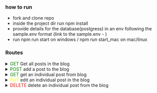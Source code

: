 ### how to run

- fork and clone repo
- inside the project dir run npm install
- provide details for the database(postgress) in an env following the sample.env format (link to the sample.env - )
- run npm run start on windows / npm run start_mac on mac/linux

### Routes

<details>
<summary> 
<font color="green">GET</font>
Get all posts in the blog</summary>
     
    description: this route gets all the post in the database and returns them in json format
    Path: /blog/posts

    `{
        "posts": [
            {
                "id": 1,
                "title": "my first blog",
                "content": "this is my test and first blog",
                "created_at": "2023-06-24T19:58:24.164Z",
                "updated_at": "2023-06-24T19:58:24.164Z"
            }
        ]
    }`

</details>

<details>
<summary>
<font color="green">POST</font>
add a post to the blog </summary>
    
    description: this route creates a new post with the following details - title, content, created_at, updated_at
    Path: /blog/post/create
    body: { title, content }
    
    `{
        "post":  {
                "id": 6,
                "title": "this is the 6th post",
                "content": "this is my test and 6th post blog",
                "created_at": "2023-06-24T19:58:24.164Z",
                "updated_at": "2023-06-24T19:58:24.164Z"
            }
    
    }`
</details>

<details>
<summary>
<font color="green">GET</font>
get an individual post from blog</summary>
    
    description: this route takes an id as a parameter and returns the post that the id belongs to
    Path: /blog/post/:id
    
    `{
        "post": {
                "id": 3,
                "title": "my first blog",
                "content": "this is my test and first blog",
                "created_at": "2023-06-24T19:58:24.164Z",
                "updated_at": "2023-06-24T19:58:24.164Z"
            }
    }`
</details>

<details>
<summary>
<font color="yellow">PUT</font>
edit an individual post in the blog</summary>
    
    description: this route edits the post with the specific id passed in
    Path: /blog/post/edit/:id
    body: { title, content }
    
    `{
        "updatedPost": {
                "id": 1,
                "title": "edited first blog",
                "content": "this is my test and first blog -edited",
                "created_at": "2023-06-24T19:58:24.164Z",
                "updated_at": "2023-06-24T19:58:24.164Z"
            }
    }`
</details>

<details>
<summary>
<font color="red">DELETE</font>
delete an individual post from the blog</summary>
    
    description: this route deltes the post with the specific id passed in
    Path: /blog/posts/:id
    status: 204
    
</details>
